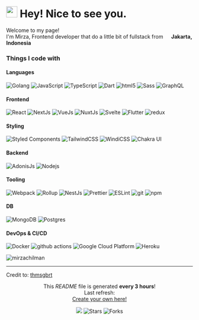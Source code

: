 <h1><img src="https://emojis.slackmojis.com/emojis/images/1531849430/4246/blob-sunglasses.gif?1531849430" width="30"/> Hey! Nice to see you.</h1>

<p>Welcome to my page! </br> I'm Mirza, Frontend developer that do a little bit of fullstack from <img src="https://cdn-icons-png.flaticon.com/512/6157/6157721.png" width="14"/> <b>Jakarta, Indonesia</b>
<h3>Things I code with</h3>
<h4>Languages</h4>
<p>
  <img alt="Golang" src="https://img.shields.io/badge/go-%2300ADD8.svg?style=flat-square&logo=go&logoColor=white" />
  <img alt="JavaScript" src="https://img.shields.io/badge/javascript-%23323330.svg?style=flat-square&logo=javascript&logoColor=%23F7DF1E" />
  <img alt="TypeScript" src="https://img.shields.io/badge/-TypeScript-007ACC?style=flat-square&logo=typescript&logoColor=white" />
  <img alt="Dart" src="https://img.shields.io/badge/dart-%230175C2.svg?style=flat-square&logo=dart&logoColor=white" />
  <img alt="html5" src="https://img.shields.io/badge/-HTML5-E34F26?style=flat-square&logo=html5&logoColor=white" />
  <img alt="Sass" src="https://img.shields.io/badge/-Sass-CC6699?style=flat-square&logo=sass&logoColor=white" />
  <img alt="GraphQL" src="https://img.shields.io/badge/-GraphQL-E10098?style=flat-square&logo=graphql&logoColor=white" />
</p>

<h4>Frontend</h4>
<p>
  <img alt="React" src="https://img.shields.io/badge/-React-45b8d8?style=flat-square&logo=react&logoColor=white" />
  <img alt="NextJs" src="https://img.shields.io/badge/Next-black?style=flat-square&logo=next.js&logoColor=white" />
  <img alt="VueJs" src="https://img.shields.io/badge/Vue.js-35495E?style=flat-square&logo=vuedotjs&logoColor=white" />
  <img alt="NuxtJs" src="https://img.shields.io/badge/Nuxt-002E3B?style=flat-square&logo=nuxtdotjs&logoColor=#00DC82" />
  <img alt="Svelte" src="https://img.shields.io/badge/svelte-%23f1413d.svg?style=flat-square&logo=svelte&logoColor=white" />
  <img alt="Flutter" src="https://img.shields.io/badge/Flutter-%2302569B.svg?style=flat-square&logo=Flutter&logoColor=white" />
  <img alt="redux" src="https://img.shields.io/badge/-Redux-764ABC?style=flat-square&logo=redux&logoColor=white" />
</p>

<h4>Styling</h4>
<p>
  <img alt="Styled Components" src="https://img.shields.io/badge/-Styled_Components-db7092?style=flat-square&logo=styled-components&logoColor=white" />
  <img alt="TailwindCSS" src="https://img.shields.io/badge/tailwindcss-%2338B2AC.svg?style=flat-square&logo=tailwind-css&logoColor=white" />
  <img alt="WindiCSS" src="https://img.shields.io/badge/windicss-48B0F1.svg?style=flat-square&logo=windi-css&logoColor=white" />
  <img alt="Chakra UI" src="https://img.shields.io/badge/chakra-%234ED1C5.svg?style=flat-square&logo=chakraui&logoColor=white" />
</p>

<h4>Backend</h4>
<p>
  <img alt="AdonisJs" src="https://img.shields.io/badge/adonisjs-%23220052.svg?style=flat-square&logo=adonisjs&logoColor=white" />
  <img alt="Nodejs" src="https://img.shields.io/badge/-Nodejs-43853d?style=flat-square&logo=Node.js&logoColor=white" />
</p>

<h4>Tooling</h4>
<p>
  <img alt="Webpack" src="https://img.shields.io/badge/-Webpack-8DD6F9?style=flat-square&logo=webpack&logoColor=white" />
  <img alt="Rollup" src="https://img.shields.io/badge/-Rollup-EC4A3F?style=flat-square&logo=rollup.js&logoColor=white" />
  <img alt="NestJs" src="https://img.shields.io/badge/-NestJs-ea2845?style=flat-square&logo=nestjs&logoColor=white" />
  <img alt="Prettier" src="https://img.shields.io/badge/-Prettier-F7B93E?style=flat-square&logo=prettier&logoColor=white" />
  <img alt="ESLint" src="https://img.shields.io/badge/ESLint-4B3263?style=flat-square&logo=eslint&logoColor=white" />
  <img alt="git" src="https://img.shields.io/badge/-Git-F05032?style=flat-square&logo=git&logoColor=white" />
  <img alt="npm" src="https://img.shields.io/badge/-NPM-CB3837?style=flat-square&logo=npm&logoColor=white" />
</p>

<h4>DB</h4>
<p>
  <img alt="MongoDB" src="https://img.shields.io/badge/-MongoDB-13aa52?style=flat-square&logo=mongodb&logoColor=white" />
  <img alt="Postgres" src="https://img.shields.io/badge/postgres-%23316192.svg?style=flat-square&logo=postgresql&logoColor=white" />
</p>

<h4>DevOps & CI/CD</h4>
<p>
  <img alt="Docker" src="https://img.shields.io/badge/-Docker-46a2f1?style=flat-square&logo=docker&logoColor=white" />
  <img alt="github actions" src="https://img.shields.io/badge/-Github_Actions-2088FF?style=flat-square&logo=github-actions&logoColor=white" />
  <img alt="Google Cloud Platform" src="https://img.shields.io/badge/-Google_Cloud_Platform-1a73e8?style=flat-square&logo=google-cloud&logoColor=white" />
  <img alt="Heroku" src="https://img.shields.io/badge/-Heroku-430098?style=flat-square&logo=heroku&logoColor=white" />
</p>
<!-- <div>
<p align="left"> <img src="https://github-readme-stats.vercel.app/api/top-langs/?username=MirzaChilman&theme=cobalt&layout=compact" alt="MirzaChilman" />
</div> -->
<p> <img src="https://github-readme-streak-stats.herokuapp.com/?user=mirzachilman&theme=cobalt" alt="mirzachilman" /></p>
<!-- <p> <img src="https://github-readme-stats.vercel.app/api?username=MirzaChilman&show_icons=true&theme=cobalt" alt="MirzaChilman" /> -->

------------
<p>Credit to: <a href="https://github.com/thmsgbrt/thmsgbrt">thmsgbrt</a></p>
<p align="center">This <i>README</i> file is generated <b>every 3 hours</b>!</br>Last refresh: <br /><a href="https://medium.com/@th.guibert/how-to-create-a-self-updating-readme-md-for-your-github-profile-f8b05744ca91">Create your own here!</a></p>
<p align="center"><img src="https://github.com/thmsgbrt/thmsgbrt/workflows/README%20build/badge.svg" /> <img alt="Stars" src="https://img.shields.io/github/stars/thmsgbrt/thmsgbrt?style=flat-square&labelColor=343b41"/> <img alt="Forks" src="https://img.shields.io/github/forks/thmsgbrt/thmsgbrt?style=flat-square&labelColor=343b41"/></p>
